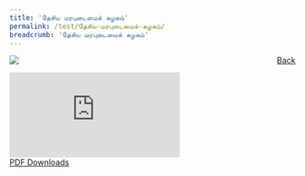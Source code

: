 ```yaml
---
title: 'தேசிய மரபுடைமைக் கழகம்'
permalink: /test/தேசிய-மரபுடைமைக்-கழகம்/
breadcrumb: 'தேசிய மரபுடைமைக் கழகம்'
---
```

<a href="/gallery/தமிழ்மொழிக்-காட்சிக்கூடம்-d/community-partners2/" style="float:right;">Back</a>
 <img src="/images/NHB-TL.jpg"> <br/>
<div class="video-container">
  <iframe src="https://www.youtube.com/embed/d6fmLlW8eoE" frameborder="0" allow="accelerometer; autoplay; encrypted-media; gyroscope; picture-in-picture" allowfullscreen></iframe></div>
<a href="/Sharing-Sessions/01-website-exhibitor-template-pdf.pdf" download>PDF Downloads</a>
